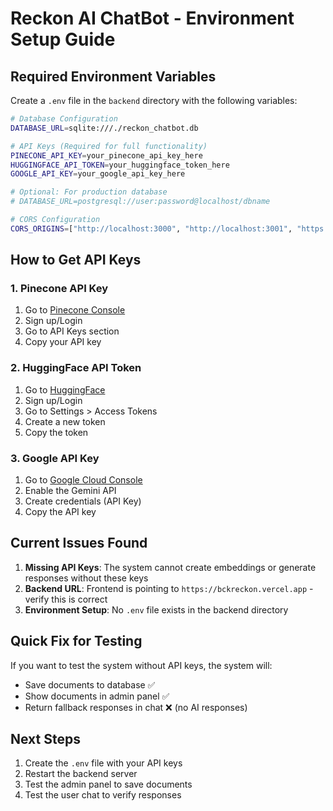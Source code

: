 # Reckon AI ChatBot - Environment Setup Guide

## Required Environment Variables

Create a `.env` file in the `backend` directory with the following variables:

```bash
# Database Configuration
DATABASE_URL=sqlite:///./reckon_chatbot.db

# API Keys (Required for full functionality)
PINECONE_API_KEY=your_pinecone_api_key_here
HUGGINGFACE_API_TOKEN=your_huggingface_token_here
GOOGLE_API_KEY=your_google_api_key_here

# Optional: For production database
# DATABASE_URL=postgresql://user:password@localhost/dbname

# CORS Configuration
CORS_ORIGINS=["http://localhost:3000", "http://localhost:3001", "https://*.vercel.app"]
```

## How to Get API Keys

### 1. Pinecone API Key
1. Go to [Pinecone Console](https://app.pinecone.io/)
2. Sign up/Login
3. Go to API Keys section
4. Copy your API key

### 2. HuggingFace API Token
1. Go to [HuggingFace](https://huggingface.co/)
2. Sign up/Login
3. Go to Settings > Access Tokens
4. Create a new token
5. Copy the token

### 3. Google API Key
1. Go to [Google Cloud Console](https://console.cloud.google.com/)
2. Enable the Gemini API
3. Create credentials (API Key)
4. Copy the API key

## Current Issues Found

1. **Missing API Keys**: The system cannot create embeddings or generate responses without these keys
2. **Backend URL**: Frontend is pointing to `https://bckreckon.vercel.app` - verify this is correct
3. **Environment Setup**: No `.env` file exists in the backend directory

## Quick Fix for Testing

If you want to test the system without API keys, the system will:
- Save documents to database ✅
- Show documents in admin panel ✅
- Return fallback responses in chat ❌ (no AI responses)

## Next Steps

1. Create the `.env` file with your API keys
2. Restart the backend server
3. Test the admin panel to save documents
4. Test the user chat to verify responses
